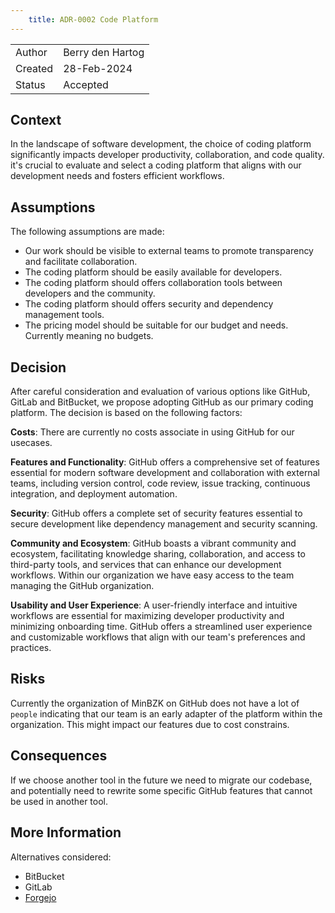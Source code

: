 ```yaml
---
    title: ADR-0002 Code Platform
---
```


|     |                  |
| ---     | --- |
| Author  | Berry den Hartog |
| Created | 28-Feb-2024      |
| Status  | Accepted         |

## Context

In the landscape of software development, the choice of coding platform significantly impacts developer productivity,
collaboration, and code quality. it's crucial to evaluate and select a coding platform that aligns with our development
needs and fosters efficient workflows.

## Assumptions

The following assumptions are made:

- Our work should be visible to external teams to promote transparency and facilitate collaboration.
- The coding platform should be easily available for developers.
- The coding platform should offers collaboration tools between developers and the community.
- The coding platform should offers security and dependency management tools.
- The pricing model should be suitable for our budget and needs. Currently meaning no budgets.

## Decision

After careful consideration and evaluation of various options like GitHub, GitLab and BitBucket, we propose adopting
GitHub as our primary coding platform. The decision is based on the following factors:

**Costs**: There are currently no costs associate in using GitHub for our usecases.

**Features and Functionality**: GitHub offers a comprehensive set of features essential for modern software development
and collaboration with external teams, including version control, code review, issue tracking, continuous integration,
and deployment automation.

**Security**: GitHub offers a complete set of security features essential to secure development like dependency management
and security scanning.

**Community and Ecosystem**: GitHub boasts a vibrant community and ecosystem, facilitating knowledge sharing, collaboration,
and access to third-party tools, and services that can enhance our development workflows. Within our organization we have
easy access to the team managing the GitHub organization.

**Usability and User Experience**: A user-friendly interface and intuitive workflows are essential for maximizing developer
productivity and minimizing onboarding time. GitHub offers a streamlined user experience and customizable workflows that
align with our team's preferences and practices.

## Risks

Currently the organization of MinBZK on GitHub does not have a lot of `people` indicating that our team is an early
adapter of the platform within the organization. This might impact our features due to cost constrains.

## Consequences

If we choose another tool in the future we need to migrate our codebase, and potentially need to rewrite some specific GitHub
features that cannot be used in another tool.

## More Information

Alternatives considered:

- BitBucket
- GitLab
- [Forgejo](https://forgejo.org/)
